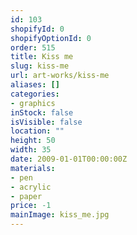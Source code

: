 ```yaml
---
id: 103
shopifyId: 0
shopifyOptionId: 0
order: 515
title: Kiss me
slug: kiss-me
url: art-works/kiss-me
aliases: []
categories:
- graphics
inStock: false
isVisible: false
location: ""
height: 50
width: 35
date: 2009-01-01T00:00:00Z
materials:
- pen
- acrylic
- paper
price: -1
mainImage: kiss_me.jpg
---
```

